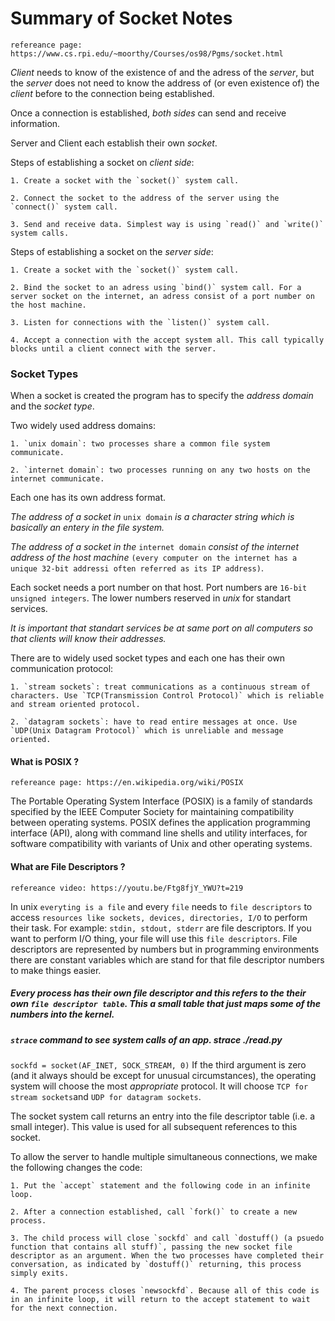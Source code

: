 # Summary of Socket Notes

`refereance page: https://www.cs.rpi.edu/~moorthy/Courses/os98/Pgms/socket.html`

*Client* needs to know of the existence of and the adress of the *server*, but the *server* does not need to know the address of (or even existence of) the *client* before to the connection being established.

Once a connection is established, *both sides* can send and receive information.

Server and Client each establish their own *socket*.

Steps of establishing a socket on *client side*:

    1. Create a socket with the `socket()` system call.

    2. Connect the socket to the address of the server using the `connect()` system call.

    3. Send and receive data. Simplest way is using `read()` and `write()` system calls.

Steps of establishing a socket on the *server side*:

    1. Create a socket with the `socket()` system call.

    2. Bind the socket to an adress using `bind()` system call. For a server socket on the internet, an adress consist of a port number on the host machine.

    3. Listen for connections with the `listen()` system call.

    4. Accept a connection with the accept system all. This call typically blocks until a client connect with the server.

### Socket Types

When a socket is created the program has to specify the *address domain* and the *socket type*.

Two widely used address domains:

    1. `unix domain`: two processes share a common file system communicate.

    2. `internet domain`: two processes running on any two hosts on the internet communicate.

Each one has its own address format.

*The address of a socket in* `unix domain` *is a character string which is basically an entery in the file system.*

*The address of a socket in the* `internet domain` *consist of the internet address of the host machine* `(every computer on the internet has a unique 32-bit addressi often referred as its IP address)`.

Each socket needs a port number on that host. Port numbers are `16-bit unsigned integers`. The lower numbers reserved in *unix* for standart services.

*It is important that standart services be at same port on all computers so that clients will know their addresses.*

There are to widely used socket types and each one has their own communication protocol:

    1. `stream sockets`: treat communications as a continuous stream of characters. Use `TCP(Transmission Control Protocol)` which is reliable and stream oriented protocol.

    2. `datagram sockets`: have to read entire messages at once. Use `UDP(Unix Datagram Protocol)` which is unreliable and message oriented.

#### What is POSIX ?

`refereance page: https://en.wikipedia.org/wiki/POSIX`

The Portable Operating System Interface (POSIX) is a family of standards specified by the IEEE Computer Society for maintaining compatibility between operating systems. POSIX defines the application programming interface (API), along with command line shells and utility interfaces, for software compatibility with variants of Unix and other operating systems.


#### What are File Descriptors ?

`refereance video: https://youtu.be/Ftg8fjY_YWU?t=219`

In unix `everyting is a file` and every `file` needs to `file descriptors` to access `resources like sockets, devices, directories, I/O` to perform their task. For example: `stdin, stdout, stderr` are file descriptors. If you want to perform I/O thing, your file will use this `file descriptors`. File descriptors are represented by numbers but in programming environments there are constant variables which are stand for that file descriptor numbers to make things easier.

##### Every process has their own file descriptor and this refers to the their own `file descriptor table`. This a small table that just maps some of the numbers into the kernel.

##### `strace` command to see system calls of an app. strace ./read.py


`sockfd = socket(AF_INET, SOCK_STREAM, 0)`
If the third argument is zero (and it always should be except for unusual circumstances), the operating system will choose the most *appropriate* protocol. It will choose `TCP for stream sockets`and `UDP for datagram sockets`.

The socket system call returns an entry into the file descriptor table (i.e. a small integer). This value is used for all subsequent references to this socket.


To allow the server to handle multiple simultaneous connections, we make the following changes the code:

    1. Put the `accept` statement and the following code in an infinite loop.

    2. After a connection established, call `fork()` to create a new process.

    3. The child process will close `sockfd` and call `dostuff() (a psuedo function that contains all stuff)`, passing the new socket file descriptor as an argument. When the two processes have completed their conversation, as indicated by `dostuff()` returning, this process simply exits.

    4. The parent process closes `newsockfd`. Because all of this code is in an infinite loop, it will return to the accept statement to wait for the next connection.






















